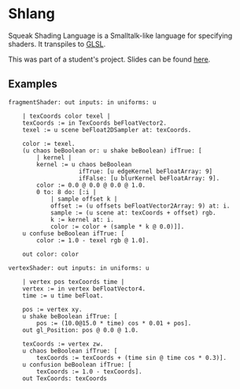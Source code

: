 # Shlang
Squeak Shading Language is a Smalltalk-like language for specifying shaders. It transpiles to [GLSL].

This was part of a student's project. Slides can be found [here](https://docs.google.com/presentation/d/1BvKP5Tqo6tEQxD6LtlnqPKxpmhiRHrOZJGgvTxChf18/edit?usp=sharing).

## Examples

```smalltalk
fragmentShader: out inputs: in uniforms: u

	| texCoords color texel |
	texCoords := in TexCoords beFloatVector2.
	texel := u scene beFloat2DSampler at: texCoords.
	
	color := texel.
	(u chaos beBoolean or: u shake beBoolean) ifTrue: [
		| kernel |
		kernel := u chaos beBoolean
					ifTrue: [u edgeKernel beFloatArray: 9]
					ifFalse: [u blurKernel beFloatArray: 9].
		color := 0.0 @ 0.0 @ 0.0 @ 1.0.
		0 to: 8 do: [:i |
			| sample offset k |
			offset := (u offsets beFloatVector2Array: 9) at: i.
			sample := (u scene at: texCoords + offset) rgb.
			k := kernel at: i.
			color := color + (sample * k @ 0.0)]].
	u confuse beBoolean ifTrue: [
		color := 1.0 - texel rgb @ 1.0].
	
	out color: color
```

```smalltalk
vertexShader: out inputs: in uniforms: u

	| vertex pos texCoords time |
	vertex := in vertex beFloatVector4.
	time := u time beFloat.
	
	pos := vertex xy.
	u shake beBoolean ifTrue: [
		pos := (10.0@15.0 * time) cos * 0.01 + pos].
	out gl_Position: pos @ 0.0 @ 1.0.
	
	texCoords := vertex zw.
	u chaos beBoolean ifTrue: [
		texCoords := texCoords + (time sin @ time cos * 0.3)].
	u confusion beBoolean ifTrue: [
		texCoords := 1.0 - texCoords].
	out TexCoords: texCoords
```

<!-- references -->
[Squeak/Smalltalk]: https://squeak.org
[Metacello]: https://github.com/Metacello/metacello
[VM]: https://github.com/OpenSmalltalk/opensmalltalk-vm
[GLSL]: https://www.khronos.org/opengl/wiki/Core_Language_(GLSL)